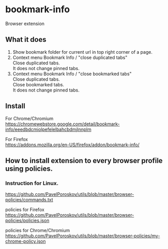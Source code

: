 # bookmark-info
Browser extension

## What it does

1) Show bookmark folder for current url in top right corner of a page.
2) Context menu Bookmark Info / "close duplicated tabs"  
  Close duplicated tabs.  
  It does not change pinned tabs.  
3) Context menu Bookmark Info / "close bookmarked tabs"  
  Close duplicated tabs.  
  Close bookmarked tabs.  
  It does not change pinned tabs.  


## Install  
For Chrome/Chromium  
https://chromewebstore.google.com/detail/bookmark-info/eeedbdcmiolpefelelbahcbdmjlnnplm

For Firefox  
https://addons.mozilla.org/en-US/firefox/addon/bookmark-info/

## How to install extension to every browser profile using policies.  
### Instruction for Linux. 
https://github.com/PavelPoroskov/utils/blob/master/browser-policies/commands.txt

policies for Firefox  
https://github.com/PavelPoroskov/utils/blob/master/browser-policies/policies.json  

policies for Chrome/Chromium  
https://github.com/PavelPoroskov/utils/blob/master/browser-policies/my-chrome-policy.json
